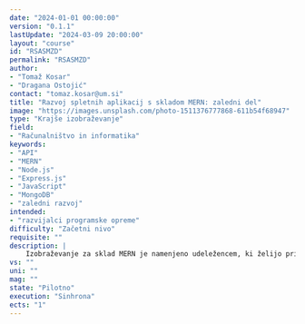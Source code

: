 ```yaml
---
date: "2024-01-01 00:00:00" 
version: "0.1.1"
lastUpdate: "2024-03-09 20:00:00"
layout: "course"
id: "RSASMZD"
permalink: "RSASMZD"
author:
- "Tomaž Kosar"
- "Dragana Ostojić"
contact: "tomaz.kosar@um.si"
title: "Razvoj spletnih aplikacij s skladom MERN: zaledni del"
image: "https://images.unsplash.com/photo-1511376777868-611b54f68947"
type: "Krajše izobraževanje"
field:
- "Računalništvo in informatika"
keywords:
- "API"
- "MERN"
- "Node.js"
- "Express.js"
- "JavaScript"
- "MongoDB"
- "zaledni razvoj"
intended:
- "razvijalci programske opreme"
difficulty: "Začetni nivo"
requisite: ""
description: |
    Izobraževanje za sklad MERN je namenjeno udeležencem, ki želijo pridobiti znanje in veščine za izgradnjo polno funkcionalnih spletnih aplikacij. Sklad MERN je sestavljen iz štirih tehnologij - MongoDB, Express.js, React in Node.js. Sklad je zelo priljubljen med razvijalci zaradi svoje zmogljivosti in prilagodljivosti. Delavnica se osredotoča na praktične primere uporabe MERN sklada, ki vključujejo obdelavo podatkov, dostop do podatkovne baze, uporabo strežnika in razvoj aplikacijskega vmesnika (APIja). Udeleženci bodo dobili praktične izkušnje z zalednim razvojem. Po koncu delavnice bodo udeleženci imeli osnovno razumevanje zalednega dela MERN sklada.
vs: ""
uni: ""
mag: ""
state: "Pilotno"
execution: "Sinhrona"
ects: "1"
---
```

